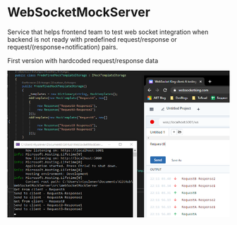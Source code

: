 # WebSocketMockServer
Service that helps frontend team to test web socket integration when backend is not ready with predefined request/response or request/(response+notification) pairs.

First version with hardcoded request/response data

![example](Example.PNG)
